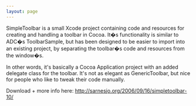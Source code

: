 ```yaml
---
layout: page
---
```


SimpleToolbar is a small Xcode project containing code and resources for creating and handling a toolbar in Cocoa. It�s functionality is similar to ADC�s ToolbarSample, but has been designed to be easier to import into an existing project, by separating the toolbar�s code and resources from the window�s.

In other words, it's basically a Cocoa Application project with an added delegate class for the toolbar. It's not as elegant as GenericToolbar, but nice for people who like to tweak their code manually.

Download + more info here: http://sarnesjo.org/2006/09/16/simpletoolbar-10/
